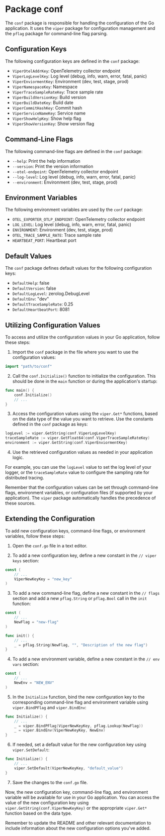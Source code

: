 # Package conf

The `conf` package is responsible for handling the configuration of the Go application. It uses the `viper` package for configuration management and the `pflag` package for command-line flag parsing.

## Configuration Keys

The following configuration keys are defined in the `conf` package:

- `ViperOtelAddrKey`: OpenTelemetry collector endpoint
- `ViperLogLevelKey`: Log level (debug, info, warn, error, fatal, panic)
- `ViperEnviormentKey`: Environment (dev, test, stage, prod)
- `ViperNamespaceKey`: Namespace
- `ViperTraceSampleRateKey`: Trace sample rate
- `ViperBuildVersionKey`: Build version
- `ViperBuildDateKey`: Build date
- `ViperCommitHashKey`: Commit hash
- `ViperServiceNameKey`: Service name
- `ViperShowHelpKey`: Show help flag
- `ViperShowVersionKey`: Show version flag

## Command-Line Flags

The following command-line flags are defined in the `conf` package:

- `--help`: Print the help information
- `--version`: Print the version information
- `--otel-endpoint`: OpenTelemetry collector endpoint
- `--log-level`: Log level (debug, info, warn, error, fatal, panic)
- `--environment`: Environment (dev, test, stage, prod)

## Environment Variables

The following environment variables are used by the `conf` package:

- `OTEL_EXPORTER_OTLP_ENDPOINT`: OpenTelemetry collector endpoint
- `LOG_LEVEL`: Log level (debug, info, warn, error, fatal, panic)
- `ENVIRONMENT`: Environment (dev, test, stage, prod)
- `OTEL_TRACE_SAMPLE_RATE`: Trace sample rate
- `HEARTBEAT_PORT`: Heartbeat port

## Default Values

The `conf` package defines default values for the following configuration keys:

- `DefaultHelp`: false
- `DefaultVersion`: false
- `DefaultLogLevel`: zerolog.DebugLevel
- `DefaultEnv`: "dev"
- `DefaultTraceSampleRate`: 0.25
- `DefaultHeartbeatPort`: 8081

## Utilizing Configuration Values

To access and utilize the configuration values in your Go application, follow these steps:

1. Import the `conf` package in the file where you want to use the configuration values:

```go
import "path/to/conf"
```

2. Call the `conf.Initialize()` function to initialize the configuration. This should be done in the `main` function or during the application's startup:

```go
func main() {
    conf.Initialize()
    // ...
}
```

3. Access the configuration values using the `viper.Get*` functions, based on the data type of the value you want to retrieve. Use the constants defined in the `conf` package as keys:

```go
logLevel := viper.GetString(conf.ViperLogLevelKey)
traceSampleRate := viper.GetFloat64(conf.ViperTraceSampleRateKey)
environment := viper.GetString(conf.ViperEnviormentKey)
```

4. Use the retrieved configuration values as needed in your application logic.

For example, you can use the `logLevel` value to set the log level of your logger, or the `traceSampleRate` value to configure the sampling rate for distributed tracing.

Remember that the configuration values can be set through command-line flags, environment variables, or configuration files (if supported by your application). The `viper` package automatically handles the precedence of these sources.

## Extending the Configuration

To add new configuration keys, command-line flags, or environment variables, follow these steps:

1. Open the `conf.go` file in a text editor.

2. To add a new configuration key, define a new constant in the `// viper keys` section:

```go
const (
    // ...
    ViperNewKeyKey = "new_key"
)
```

3. To add a new command-line flag, define a new constant in the `// flags` section and add a new `pflag.String` or `pflag.Bool` call in the `init` function:

```go
const (
    // ...
    NewFlag = "new-flag"
)

func init() {
    // ...
    _ = pflag.String(NewFlag, "", "Description of the new flag")
}
```

4. To add a new environment variable, define a new constant in the `// env vars` section:

```go
const (
    // ...
    NewEnv = "NEW_ENV"
)
```

5. In the `Initialize` function, bind the new configuration key to the corresponding command-line flag and environment variable using `viper.BindPFlag` and `viper.BindEnv`:

```go
func Initialize() {
    // ...
    _ = viper.BindPFlag(ViperNewKeyKey, pflag.Lookup(NewFlag))
    _ = viper.BindEnv(ViperNewKeyKey, NewEnv)
}
```

6. If needed, set a default value for the new configuration key using `viper.SetDefault`:

```go
func Initialize() {
    // ...
    viper.SetDefault(ViperNewKeyKey, "default_value")
}
```

7. Save the changes to the `conf.go` file.

Now, the new configuration key, command-line flag, and environment variable will be available for use in your Go application. You can access the value of the new configuration key using `viper.GetString(conf.ViperNewKeyKey)` or the appropriate `viper.Get*` function based on the data type.

Remember to update the README and other relevant documentation to include information about the new configuration options you've added.